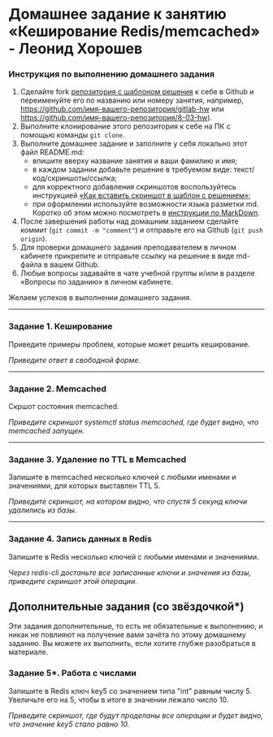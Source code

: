 # Домашнее задание к занятию «Кеширование Redis/memcached» - Леонид Хорошев

### Инструкция по выполнению домашнего задания

1. Сделайте fork [репозитория c шаблоном решения](https://github.com/netology-code/sys-pattern-homework) к себе в Github и переименуйте его по названию или номеру занятия, например, https://github.com/имя-вашего-репозитория/gitlab-hw или https://github.com/имя-вашего-репозитория/8-03-hw).
2. Выполните клонирование этого репозитория к себе на ПК с помощью команды `git clone`.
3. Выполните домашнее задание и заполните у себя локально этот файл README.md:
   - впишите вверху название занятия и ваши фамилию и имя;
   - в каждом задании добавьте решение в требуемом виде: текст/код/скриншоты/ссылка;
   - для корректного добавления скриншотов воспользуйтесь инструкцией [«Как вставить скриншот в шаблон с решением»](https://github.com/netology-code/sys-pattern-homework/blob/main/screen-instruction.md);
   - при оформлении используйте возможности языка разметки md. Коротко об этом можно посмотреть в [инструкции по MarkDown](https://github.com/netology-code/sys-pattern-homework/blob/main/md-instruction.md).
4. После завершения работы над домашним заданием сделайте коммит (`git commit -m "comment"`) и отправьте его на Github (`git push origin`).
5. Для проверки домашнего задания преподавателем в личном кабинете прикрепите и отправьте ссылку на решение в виде md-файла в вашем Github.
6. Любые вопросы задавайте в чате учебной группы и/или в разделе «Вопросы по заданию» в личном кабинете.

Желаем успехов в выполнении домашнего задания.

---

### Задание 1. Кеширование 

Приведите примеры проблем, которые может решить кеширование. 

*Приведите ответ в свободной форме.*

---

### Задание 2. Memcached

Скршот состояния memcached.

*Приведите скриншот systemctl status memcached, где будет видно, что memcached запущен.*

---

### Задание 3. Удаление по TTL в Memcached

Запишите в memcached несколько ключей с любыми именами и значениями, для которых выставлен TTL 5. 

*Приведите скриншот, на котором видно, что спустя 5 секунд ключи удалились из базы.*

---

### Задание 4. Запись данных в Redis

Запишите в Redis несколько ключей с любыми именами и значениями. 

*Через redis-cli достаньте все записанные ключи и значения из базы, приведите скриншот этой операции.*


## Дополнительные задания (со звёздочкой*)
Эти задания дополнительные, то есть не обязательные к выполнению, и никак не повлияют на получение вами зачёта по этому домашнему заданию. Вы можете их выполнить, если хотите глубже разобраться в материале.

### Задание 5*. Работа с числами 

Запишите в Redis ключ key5 со значением типа "int" равным числу 5. Увеличьте его на 5, чтобы в итоге в значении лежало число 10.  

*Приведите скриншот, где будут проделаны все операции и будет видно, что значение key5 стало равно 10.*
